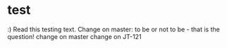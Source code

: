 # test

:)
Read this testing text.
Change on master: to be or not to be - that is the question!
change on master
change on JT-121